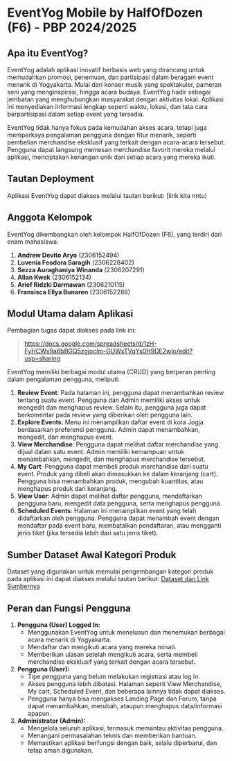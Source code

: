 # EventYog Mobile by HalfOfDozen (F6) - PBP 2024/2025

## Apa itu EventYog?
EventYog adalah aplikasi inovatif berbasis web yang dirancang untuk memudahkan promosi, penemuan, dan partisipasi dalam beragam event menarik di Yogyakarta. Mulai dari konser musik yang spektakuler, pameran seni yang menginspirasi, hingga acara budaya. EventYog hadir sebagai jembatan yang menghubungkan masyarakat dengan aktivitas lokal. Aplikasi ini menyediakan informasi lengkap seperti waktu, lokasi, dan tata cara berpartisipasi dalam setiap event yang tersedia.

EventYog tidak hanya fokus pada kemudahan akses acara, tetapi juga memperkaya pengalaman pengguna dengan fitur menarik, seperti pembelian merchandise eksklusif yang terkait dengan acara-acara tersebut. Pengguna dapat langsung memesan merchandise favorit mereka melalui aplikasi, menciptakan kenangan unik dari setiap acara yang mereka ikuti. 

## Tautan Deployment
Aplikasi EventYog dapat diakses melalui tautan berikut: [link kita nntu)

## Anggota Kelompok
EventYog dikembangkan oleh kelompok HalfOfDozen (F6), yang terdiri dari enam mahasiswa:

1. **Andrew Devito Aryo** (2306152494)
2. **Luvenia Feodora Saragih** (2306228402)
3. **Sezza Auraghaniya Winanda** (2306207291)
4. **Allan Kwek** (2306152134)
5. **Arief Ridzki Darmawan** (2306210115)
6. **Fransisca Ellya Bunaren** (2306152286)

## Modul Utama dalam Aplikasi
Pembagian tugas dapat diakses pada link ini:
> https://docs.google.com/spreadsheets/d/1zH-FyHCWx9a6bBGQ5zgjocIm-GUWxTVqYs0H9DE2wIo/edit?usp=sharing

EventYog memiliki berbagai modul utama (CRUD) yang berperan penting dalam pengalaman pengguna, meliputi:
1. **Review Event**: Pada halaman ini, pengguna dapat menambahkan review tentang suatu event. Pengguna dan Admin memiliki akses untuk mengedit dan menghapus review. Selain itu, pengguna juga dapat berkomentar pada review yang diberikan oleh pengguna lain.
2. **Explore Events**: Menu ini menampilkan daftar event di kota Jogja berdasarkan preferensi pengguna. Admin dapat menambahkan, mengedit, dan menghapus event.
3. **View Merchandise**: Pengguna dapat melihat daftar merchandise yang dijual dalam satu event. Admin memiliki kemampuan untuk menambahkan, mengedit, dan menghapus merchandise tersebut.
4. **My Cart**: Pengguna dapat membeli produk merchandise dari suatu event. Produk yang dibeli akan dimasukkan ke dalam keranjang (cart). Pengguna bisa menambahkan produk, mengubah kuantitas, atau menghapus produk dari keranjang.
5. **View User**: Admin dapat melihat daftar pengguna, mendaftarkan pengguna baru, mengedit data pengguna, serta menghapus pengguna.
6. **Scheduled Events**: Halaman ini menampilkan event yang telah didaftarkan oleh pengguna. Pengguna dapat menambah event dengan mendaftar pada event baru, membatalkan pendaftaran, atau mengganti jenis tiket (jika tersedia lebih dari satu jenis tiket).

## Sumber Dataset Awal Kategori Produk
Dataset yang digunakan untuk memulai pengembangan kategori produk pada aplikasi ini dapat diakses melalui tautan berikut: [Dataset dan Link Sumbernya](https://docs.google.com/spreadsheets/d/1iP8eY44oMNFkbkmIzFSCkeFv99xC77yMKTMeYp2hoFs/edit?usp=sharing)


## Peran dan Fungsi Pengguna
1. **Pengguna (User) Logged In:**
   - Menggunakan EventYog untuk menelusuri dan menemukan berbagai acara menarik di Yogyakarta.
   - Mendaftar dan mengikuti acara yang mereka minati.
   - Memberikan ulasan setelah mengikuti acara, serta membeli merchandise eksklusif yang terkait dengan acara tersebut.
2. **Pengguna (User):**
   - Tipe pengguna yang belum melakukan registrasi atau log in.
   - Akses pengguna lebih dibatasi. Halaman seperti View Merchandise, My cart, Scheduled Event, dan beberapa lainnya tidak dapat diakses.
   - Pengguna hanya bisa mengakses Landing Page dan Forum, tanpa dapat menambahkan, merubah, ataupun menghapus data/informasi apapun.
3. **Administrator (Admin):**
   - Mengelola seluruh aplikasi, termasuk memantau aktivitas pengguna.
   - Menangani permasalahan teknis dan memberikan bantuan.
   - Memastikan aplikasi berfungsi dengan baik, selalu diperbarui, dan tetap aman digunakan.
